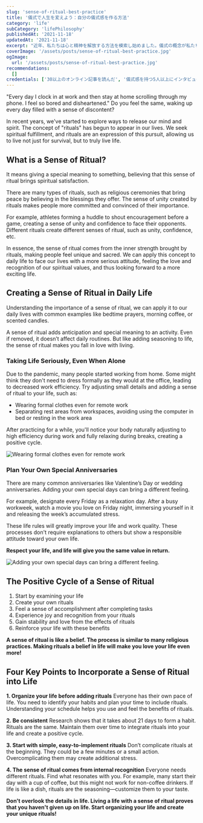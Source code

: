 ```yaml
---
slug: 'sense-of-ritual-best-practice'
title: '儀式で人生を変えよう：自分の儀式感を作る方法'
category: 'life'
subCategory: 'lifePhilosophy'
publishedAt: '2021-11-18'
updatedAt: '2021-11-18'
excerpt: "近年、私たちは心と精神を解放する方法を模索し始めました。儀式の概念が私たちの生活に登場するようになりました。私たちは精神的な充足を求め、儀式はこの追求の表現です。儀式を通じて、単に生きるためでなく、本当に人生を生きることができます。"
coverImage: '/assets/posts/sense-of-ritual-best-practice.jpg'
ogImage:
  url: '/assets/posts/sense-of-ritual-best-practice.jpg'
recommendations:
  []
credentials: ['30以上のオンライン記事を読んだ', '儀式感を持つ5人以上にインタビューした', '1ヶ月以上の個人実践経験']
---
```


"Every day I clock in at work and then stay at home scrolling through my phone. I feel so bored and disheartened." Do you feel the same, waking up every day filled with a sense of discontent?

In recent years, we've started to explore ways to release our mind and spirit. The concept of "rituals" has begun to appear in our lives. We seek spiritual fulfillment, and rituals are an expression of this pursuit, allowing us to live not just for survival, but to truly live life.

## What is a Sense of Ritual?

It means giving a special meaning to something, believing that this sense of ritual brings spiritual satisfaction.

There are many types of rituals, such as religious ceremonies that bring peace by believing in the blessings they offer. The sense of unity created by rituals makes people more committed and convinced of their importance.

For example, athletes forming a huddle to shout encouragement before a game, creating a sense of unity and confidence to face their opponents. Different rituals create different senses of ritual, such as unity, confidence, etc.

In essence, the sense of ritual comes from the inner strength brought by rituals, making people feel unique and sacred. We can apply this concept to daily life to face our lives with a more serious attitude, feeling the love and recognition of our spiritual values, and thus looking forward to a more exciting life.

## Creating a Sense of Ritual in Daily Life

Understanding the importance of a sense of ritual, we can apply it to our daily lives with common examples like bedtime prayers, morning coffee, or scented candles.

A sense of ritual adds anticipation and special meaning to an activity. Even if removed, it doesn’t affect daily routines. But like adding seasoning to life, the sense of ritual makes you fall in love with living.

### Taking Life Seriously, Even When Alone

Due to the pandemic, many people started working from home. Some might think they don't need to dress formally as they would at the office, leading to decreased work efficiency. Try adjusting small details and adding a sense of ritual to your life, such as:

- Wearing formal clothes even for remote work
- Separating rest areas from workspaces, avoiding using the computer in bed or resting in the work area

After practicing for a while, you'll notice your body naturally adjusting to high efficiency during work and fully relaxing during breaks, creating a positive cycle.

![Wearing formal clothes even for remote work](https://i.imgur.com/3OGOTJV.jpg)

### Plan Your Own Special Anniversaries

There are many common anniversaries like Valentine’s Day or wedding anniversaries. Adding your own special days can bring a different feeling.

For example, designate every Friday as a relaxation day. After a busy workweek, watch a movie you love on Friday night, immersing yourself in it and releasing the week’s accumulated stress.

These life rules will greatly improve your life and work quality. These processes don't require explanations to others but show a responsible attitude toward your own life.

**Respect your life, and life will give you the same value in return.**

![Adding your own special days can bring a different feeling.](https://i.imgur.com/RiGo0v1.jpg)

## The Positive Cycle of a Sense of Ritual

1. Start by examining your life
2. Create your own rituals
3. Feel a sense of accomplishment after completing tasks
4. Experience joy and recognition from your rituals
5. Gain stability and love from the effects of rituals
6. Reinforce your life with these benefits

**A sense of ritual is like a belief. The process is similar to many religious practices. Making rituals a belief in life will make you love your life even more!**

## Four Key Points to Incorporate a Sense of Ritual into Life

**1. Organize your life before adding rituals**
Everyone has their own pace of life. You need to identify your habits and plan your time to include rituals. Understanding your schedule helps you use and feel the benefits of rituals.

**2. Be consistent**
Research shows that it takes about 21 days to form a habit. Rituals are the same. Maintain them over time to integrate rituals into your life and create a positive cycle.

**3. Start with simple, easy-to-implement rituals**
Don’t complicate rituals at the beginning. They could be a few minutes or a small action. Overcomplicating them may create additional stress.

**4. The sense of ritual comes from internal recognition**
Everyone needs different rituals. Find what resonates with you. For example, many start their day with a cup of coffee, but this might not work for non-coffee drinkers. If life is like a dish, rituals are the seasoning—customize them to your taste.

**Don't overlook the details in life. Living a life with a sense of ritual proves that you haven't given up on life. Start organizing your life and create your unique rituals!**